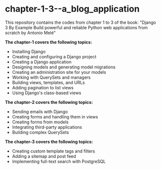 # chapter-1-3--a_blog_application
This repository contains the codes from chapter 1 to 3 of  the book: "Django 3 By Example Build powerful and reliable Python web applications from scratch by Antonio Melé"

**The chapter-1 covers the following topics:**
- Installing Django
- Creating and configuring a Django project
- Creating a Django application
- Designing models and generating model migrations
- Creating an administration site for your models
- Working with QuerySets and managers
- Building views, templates, and URLs
- Adding pagination to list views
- Using Django's class-based views

**The chapter-2 covers the following topics:**
- Sending emails with Django
- Creating forms and handling them in views
- Creating forms from models
- Integrating third-party applications
- Building complex QuerySets

**The chapter-3 covers the following topics:**
- Creating custom template tags and filters
- Adding a sitemap and post feed
- Implementing full-text search with PostgreSQL

